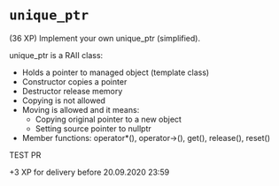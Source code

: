 # `unique_ptr`

(36 XP) Implement your own unique_ptr (simplified).

unique_ptr is a RAII class:

* Holds a pointer to managed object (template class)
* Constructor copies a pointer
* Destructor release memory
* Copying is not allowed
* Moving is allowed and it means:
  * Copying original pointer to a new object
  * Setting source pointer to nullptr
* Member functions: operator*(), operator->(), get(), release(), reset()

TEST PR

+3 XP for delivery before 20.09.2020 23:59
